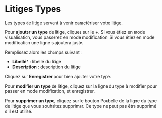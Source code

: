 # Litiges Types

Les types de litige servent à venir caractériser votre litige.&#x20;

Pour **ajouter un type** de litige, cliquez sur le +. Si vous étiez en mode visualisation, vous passerez en mode modification. Si vous étiez en mode modification une ligne s'ajoutera juste.&#x20;

Remplissez alors les champs suivant :&#x20;

* **Libellé\*** : libellé du litige
* **Description** : description du litige

Cliquez sur **Enregistrer** pour bien ajouter votre type.

Pour **modifier un type** de litige, cliquez sur la ligne du type à modifier pour passer en mode modification, et enregistrer.

Pour **supprimer un type**, cliquez sur le bouton Poubelle de la ligne du type de litige que vous souhaitez supprimer. Ce type ne peut pas être supprimé s'il est utilisé.&#x20;
